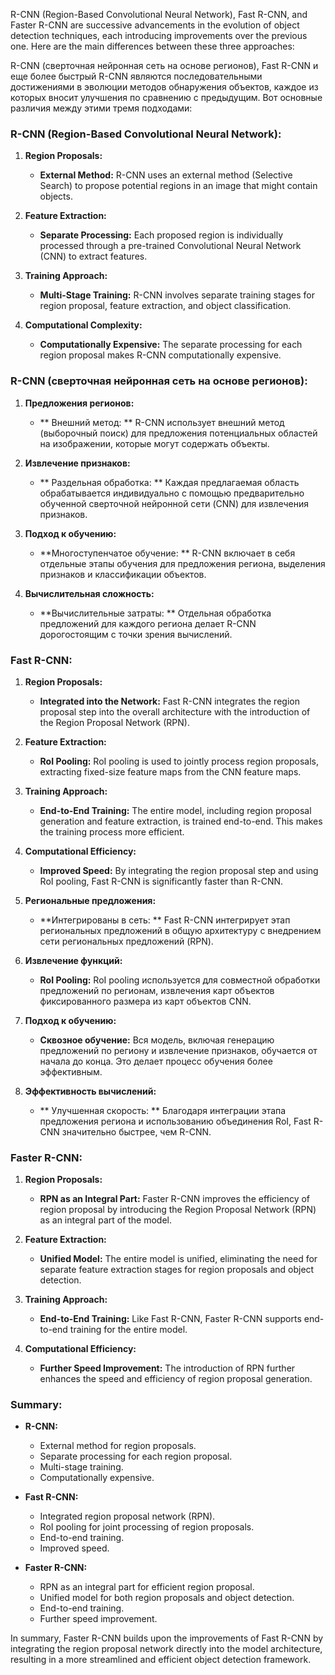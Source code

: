 
R-CNN (Region-Based Convolutional Neural Network), Fast R-CNN, and Faster R-CNN are successive advancements in the evolution of object detection techniques, each introducing improvements over the previous one. Here are the main differences between these three approaches:

R-CNN (сверточная нейронная сеть на основе регионов), Fast R-CNN и еще более быстрый R-CNN являются последовательными достижениями в эволюции методов обнаружения объектов, каждое из которых вносит улучшения по сравнению с предыдущим. Вот основные различия между этими тремя подходами:

### R-CNN (Region-Based Convolutional Neural Network):

1. **Region Proposals:**
   - **External Method:** R-CNN uses an external method (Selective Search) to propose potential regions in an image that might contain objects.

2. **Feature Extraction:**
   - **Separate Processing:** Each proposed region is individually processed through a pre-trained Convolutional Neural Network (CNN) to extract features.

3. **Training Approach:**
   - **Multi-Stage Training:** R-CNN involves separate training stages for region proposal, feature extraction, and object classification.

4. **Computational Complexity:**
   - **Computationally Expensive:** The separate processing for each region proposal makes R-CNN computationally expensive.


### R-CNN (сверточная нейронная сеть на основе регионов):

1. **Предложения регионов:**
   - ** Внешний метод: ** R-CNN использует внешний метод (выборочный поиск) для предложения потенциальных областей на изображении, которые могут содержать объекты.

2. **Извлечение признаков:**
   - ** Раздельная обработка: ** Каждая предлагаемая область обрабатывается индивидуально с помощью предварительно обученной сверточной нейронной сети (CNN) для извлечения признаков.

3. **Подход к обучению:**
   - **Многоступенчатое обучение: ** R-CNN включает в себя отдельные этапы обучения для предложения региона, выделения признаков и классификации объектов.

4. **Вычислительная сложность:**
   - **Вычислительные затраты: ** Отдельная обработка предложений для каждого региона делает R-CNN дорогостоящим с точки зрения вычислений.
### Fast R-CNN:

1. **Region Proposals:**
   - **Integrated into the Network:** Fast R-CNN integrates the region proposal step into the overall architecture with the introduction of the Region Proposal Network (RPN).

2. **Feature Extraction:**
   - **RoI Pooling:** RoI pooling is used to jointly process region proposals, extracting fixed-size feature maps from the CNN feature maps.

3. **Training Approach:**
   - **End-to-End Training:** The entire model, including region proposal generation and feature extraction, is trained end-to-end. This makes the training process more efficient.

4. **Computational Efficiency:**
   - **Improved Speed:** By integrating the region proposal step and using RoI pooling, Fast R-CNN is significantly faster than R-CNN.

1. **Региональные предложения:**
   - **Интегрированы в сеть: ** Fast R-CNN интегрирует этап региональных предложений в общую архитектуру с внедрением сети региональных предложений (RPN).

2. **Извлечение функций:**
   - **RoI Pooling:** RoI pooling используется для совместной обработки предложений по регионам, извлечения карт объектов фиксированного размера из карт объектов CNN.

3. **Подход к обучению:**
   - **Сквозное обучение:** Вся модель, включая генерацию предложений по региону и извлечение признаков, обучается от начала до конца. Это делает процесс обучения более эффективным.

4. **Эффективность вычислений:**
   - ** Улучшенная скорость: ** Благодаря интеграции этапа предложения региона и использованию объединения RoI, Fast R-CNN значительно быстрее, чем R-CNN.


### Faster R-CNN:

1. **Region Proposals:**
   - **RPN as an Integral Part:** Faster R-CNN improves the efficiency of region proposal by introducing the Region Proposal Network (RPN) as an integral part of the model.

2. **Feature Extraction:**
   - **Unified Model:** The entire model is unified, eliminating the need for separate feature extraction stages for region proposals and object detection.

3. **Training Approach:**
   - **End-to-End Training:** Like Fast R-CNN, Faster R-CNN supports end-to-end training for the entire model.

4. **Computational Efficiency:**
   - **Further Speed Improvement:** The introduction of RPN further enhances the speed and efficiency of region proposal generation.

### Summary:

- **R-CNN:**
  - External method for region proposals.
  - Separate processing for each region proposal.
  - Multi-stage training.
  - Computationally expensive.

- **Fast R-CNN:**
  - Integrated region proposal network (RPN).
  - RoI pooling for joint processing of region proposals.
  - End-to-end training.
  - Improved speed.

- **Faster R-CNN:**
  - RPN as an integral part for efficient region proposal.
  - Unified model for both region proposals and object detection.
  - End-to-end training.
  - Further speed improvement.

In summary, Faster R-CNN builds upon the improvements of Fast R-CNN by integrating the region proposal network directly into the model architecture, resulting in a more streamlined and efficient object detection framework.